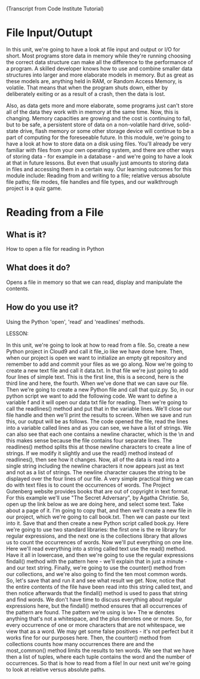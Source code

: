 (Transcript from Code Institute Tutorial)

# File Input/Outupt

In this unit, we're going to have a look at file input and output or I/O for short. Most programs store data in memory while they're running choosing the correct data structure can make all the difference to the performance of a program. A skilled developer knows how to use and combine smaller data structures into larger and more elaborate models in memory. But as great as these models are, anything held in RAM, or Random Access Memory, is volatile. That means that when the program shuts down, either by deliberately exiting or as a result of a crash, then the data is lost.

Also, as data gets more and more elaborate, some programs just can't store all of the data they work with in memory at the same time. Now, this is changing. Memory capacities are growing and the cost is continuing to fall, but to be safe, a persistent store of data on a non-volatile hard drive, solid-state
drive, flash memory or some other storage device will continue to be a part of computing for the foreseeable future. In this module, we're going to have a look at how to store data on a disk using files. You'll already be very familiar with files from your own operating system, and there are other ways of storing data - for example in a database - and we're going to have a look at that in future lessons. But even that usually just amounts to storing data in files and accessing them in a certain way.
Our learning outcomes for this module include: Reading from and writing to a file; relative versus absolute file paths; file modes, file handles and file types, and our walkthrough project is a quiz game.

# Reading from a File

## What is it?

How to open a file for reading in Python

## What does it do?

Opens a file in memory so that we can read, display and manipulate the contents.

## How do you use it?

Using the Python 'open', 'read' and 'readlines' methods.

LESSON:

In this unit, we're going to look at how to read from a file. So, create a new
Python project in Cloud9 and call it file_io like we have done
here. Then, when our project is open we want to initialize an empty git
repository and remember to add and commit your files as we go along. Now
we're going to create a new text file and call it data.txt. In that file we're
just going to add four lines of simple text. This is the first line, this is a
second, here is the third line and here, the fourth. When we've done that we
can save our file. Then we're going to create a new Python file and
call that quiz.py. So, in our python script we want to add the following code.
We want to define a variable f and it will open our data txt file for
reading. Then we're going to call the readlines()
method and put that in the variable lines. We'll close our file handle and
then we'll print the results to screen. When we save and run this, our output
will be as follows. The code opened the file, read the
lines into a variable called lines and as you can see, we have a list of
strings. We can also see that each one contains a newline character, which is
the \n and this makes sense because the file contains four separate
lines. The readlines() method splits this at those newline characters to
create a line of strings. If we modify it slightly and use the read() method instead
of readlines(), then see how it changes. Now, all of the data is read into a
single string including the newline characters it now appears just as text and
not as a list of strings. The newline character causes the string to be
displayed over the four lines of our file. A very simple practical thing
we can do with text files is to count the occurrences of words. The Project
Gutenberg website provides books that are out of copyright in text format.
For this example we'll use "The Secret Adversary", by Agatha Christie. So,
open up the link below as we are doing here, and select some text. Take about a
page of it. I'm going to copy that, and then we'll create a new file in our
project, which we're going to call book.txt. Then we can paste our text
into it. Save that and then create a new Python script called book.py.
Here we're going to use two standard libraries: the first one is the re
library for regular expressions, and the next one is the collections library that
allows us to count the occurrences of words. Now we'll put everything on one
line. Here we'll read everything into a string called text use the read() method.
Have it all in lowercase, and then we're going to use the regular expressions
findall() method with the pattern here - we'll explain that in just a minute -
and our text string. Finally, we're going to use the counter() method from our
collections, and we're also going to find the ten most common
words. So, let's save that and run it and see what result we get. Now, notice
that the entire contents of the file have been read into this string called
text, and then notice afterwards that the findall() method is used to pass that string
and find words. We don't have time to discuss everything about regular
expressions here, but the findall() method ensures that all occurrences of the
pattern are found. The pattern we're using is \w+
The w denotes anything that's not a whitespace, and the plus denotes one or more. So, for every
occurrence of one or more characters that are not whitespace, we view that as
a word. We may get some false positives - it's not perfect but it works fine for
our purposes here. Then, the counter() method from collections counts how many
occurrences there are and the most_common() method limits the results to ten
words. We see that we have then a list of tuples, where each tuple contains
the word and the number of occurrences. So that is how to read from a file! In
our next unit we're going to look at relative versus absolute paths.
